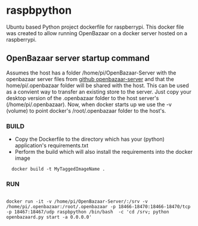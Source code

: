 # raspbpython
Ubuntu based Python project dockerfile for raspberrypi.  This docker file was created to allow running OpenBazaar on a docker server hosted on a raspberrypi.  


## OpenBazaar server startup command

Assumes the host has a folder /home/pi/OpenBazaar-Server with the openbazaar server files from [github openbazaar-server](https://github.com/OpenBazaar/OpenBazaar-Server) and that the  home/pi/.openbazaar folder will be shared with the host.  This can be used as a convient way to transfer an existing store to the server.  Just copy your desktop version of the .openbazaar folder to the host server's (/home/pi/.openbazaar). Now, when docker starts up we use the -v (volume) to point docker's /root/.openbazaar folder to the host's. 

### BUILD
* Copy the Dockerfile to the directory which has your (python) application's  requirements.txt
* Perform the build which will also install the requirements into the docker image

```
  docker build -t MyTaggedImageName .
```

### RUN

```

docker run -it -v /home/pi/OpenBazaar-Server/:/srv -v /home/pi/.openbazaar:/root/.openbazaar -p 18466-18470:18466-18470/tcp -p 18467:18467/udp raspbpython /bin/bash  -c 'cd /srv; python openbazaard.py start -a 0.0.0.0'

```


